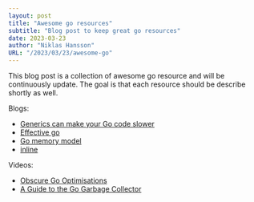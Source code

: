 ```yaml
---
layout: post
title: "Awesome go resources"
subtitle: "Blog post to keep great go resources"
date: 2023-03-23
author: "Niklas Hansson"
URL: "/2023/03/23/awesome-go"
---
```


This blog post is a collection of awesome go resource and will be continuously update. The goal is that each resource should be describe shortly as well. 

Blogs:
- [Generics can make your Go code slower](https://planetscale.com/blog/generics-can-make-your-go-code-slower)
- [Effective go](https://go.dev/doc/effective_go)
- [Go memory model](https://go.dev/ref/mem)
- [inline](https://dave.cheney.net/2020/04/25/inlining-optimisations-in-go)

Videos: 
- [Obscure Go Optimisations](https://www.youtube.com/watch?v=rRtihWOcaLI)
- [A Guide to the Go Garbage Collector](https://tip.golang.org/doc/gc-guide)
